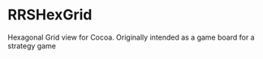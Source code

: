 RRSHexGrid
==========

Hexagonal Grid view for Cocoa. Originally intended as a game board for a strategy game
